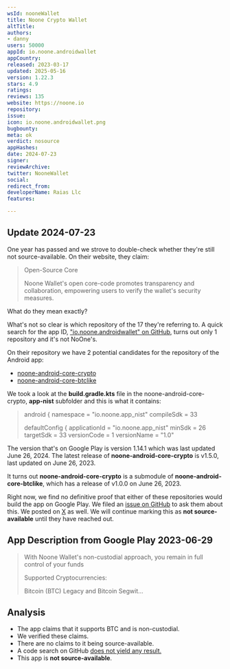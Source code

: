 ```yaml
---
wsId: nooneWallet
title: Noone Crypto Wallet
altTitle: 
authors:
- danny
users: 50000
appId: io.noone.androidwallet
appCountry: 
released: 2023-03-17
updated: 2025-05-16
version: 1.22.3
stars: 4.9
ratings: 
reviews: 135
website: https://noone.io
repository: 
issue: 
icon: io.noone.androidwallet.png
bugbounty: 
meta: ok
verdict: nosource
appHashes: 
date: 2024-07-23
signer: 
reviewArchive: 
twitter: NooneWallet
social: 
redirect_from: 
developerName: Raias Llc
features: 

---
```


## Update 2024-07-23

One year has passed and we strove to double-check whether they're still not source-available. On their website, they claim: 

> Open-Source Core
>
> Noone Wallet's open core-code promotes transparency and collaboration, empowering users to verify the wallet's security measures.

What do they mean exactly? 

What's not so clear is which repository of the 17 they're referring to. A quick search for the app ID, ["io.noone.androidwallet" on GitHub](https://github.com/search?q=%22io.noone.androidwallet%22&type=code), turns out only 1 repository and it's not NoOne's.

On their repository we have 2 potential candidates for the repository of the Android app:

- [noone-android-core-crypto](https://github.com/noonewallet/noone-android-core-crypto)
- [noone-android-core-btclike](https://github.com/noonewallet/noone-android-core-btclike) 

We took a look at the **build.gradle.kts** file in the noone-android-core-crypto, **app-nist** subfolder and this is what it contains:

> android {
>   namespace = "io.noone.app_nist"
>   compileSdk = 33
>
>   defaultConfig {
>       applicationId = "io.noone.app_nist"
>       minSdk = 26
>       targetSdk = 33
>       versionCode = 1
>       versionName = "1.0"

The version that's on Google Play is version 1.14.1 which was last updated June 26, 2024. The latest release of **noone-android-core-crypto** is v1.5.0, last updated on June 26, 2023. 

It turns out **noone-android-core-crypto** is a submodule of **noone-android-core-btclike**, which has a release of v1.0.0 on June 26, 2023. 

Right now, we find no definitive proof that either of these repositories would build the app on Google Play. We filed an [issue on GitHub](https://github.com/noonewallet/noone-android-core-crypto/issues/1) to ask them about this. We posted on [X](https://x.com/dannybuntu/status/1815597847569649877) as well. We will continue marking this as **not source-available** until they have reached out.

## App Description from Google Play 2023-06-29

> With Noone Wallet's non-custodial approach, you remain in full control of your funds
>
> Supported Cryptocurrencies:
>
> Bitcoin (BTC) Legacy and Bitcoin Segwit...

## Analysis

- The app claims that it supports BTC and is non-custodial.
- We verified these claims.
- There are no claims to it being source-available.
- A code search on GitHub [does not yield any result.](https://github.com/search?q=io.noone.androidwallet&type=code)  
- This app is **not source-available**.
